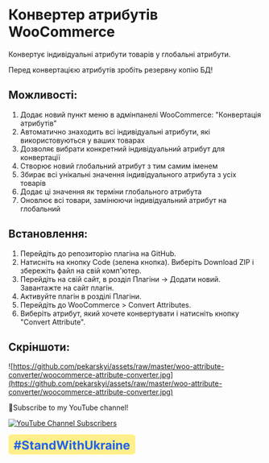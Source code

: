 # Конвертер атрибутів WooCommerce
Конвертує індивідуальні атрибути товарів у глобальні атрибути.

Перед конвертацією атрибутів зробіть резервну копію БД!

## Можливості:
1. Додає новий пункт меню в адмінпанелі WooCommerce: "Конвертація атрибутів"
2. Автоматично знаходить всі індивідуальні атрибути, які використовуються у ваших товарах
3. Дозволяє вибрати конкретний індивідуальний атрибут для конвертації
4. Створює новий глобальний атрибут з тим самим іменем
5. Збирає всі унікальні значення індивідуального атрибута з усіх товарів
6. Додає ці значення як терміни глобального атрибута
7. Оновлює всі товари, замінюючи індивідуальний атрибут на глобальний

## Встановлення:
1. Перейдіть до репозиторію плагіна на GitHub.
2. Натисніть на кнопку Code (зелена кнопка). Виберіть Download ZIP і збережіть файл на свій комп'ютер.
3. Перейдіть на свій сайт, в розділ Плагіни → Додати новий. Завантажте на сайт плагін.
4. Активуйте плагін в розділі Плагіни.
5. Перейдіть до WooCommerce > Convert Attributes.
6. Виберіть атрибут, який хочете конвертувати і натисніть кнопку "Convert Attribute".

## Скріншоти:
![https://github.com/pekarskyi/assets/raw/master/woo-attribute-converter/woocommerce-attribute-converter.jpg](https://github.com/pekarskyi/assets/raw/master/woo-attribute-converter/woocommerce-attribute-converter.jpg)

👨Subscribe to my YouTube channel!

[![YouTube Channel Subscribers](https://img.shields.io/youtube/channel/subscribers/UC9ZEeT6WrGupgza9KXpazyA)](https://www.youtube.com/@inwebpress/videos)

[![Stand With Ukraine](https://raw.githubusercontent.com/vshymanskyy/StandWithUkraine/main/badges/StandWithUkraine.svg)](https://justgo.ink/standwithukraine)